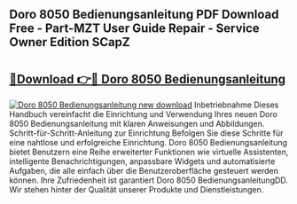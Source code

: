 ## Doro 8050 Bedienungsanleitung PDF Download Free - Part-MZT User Guide Repair - Service Owner Edition SCapZ

# <h2><a href="http://df10cip.blite.top/?on=Doro+8050+Bedienungsanleitung">🔗Download 👉🔴 Doro 8050 Bedienungsanleitung</a></h2>

[![Doro 8050 Bedienungsanleitung new download](https://i.imgur.com/lujVjoI.png)](http://df10cip.blite.top/?on=Doro+8050+Bedienungsanleitung)
Inbetriebnahme Dieses Handbuch vereinfacht die Einrichtung und Verwendung Ihres neuen Doro 8050 Bedienungsanleitung mit klaren Anweisungen und Abbildungen. Schritt-für-Schritt-Anleitung zur Einrichtung Befolgen Sie diese Schritte für eine nahtlose und erfolgreiche Einrichtung. Doro 8050 Bedienungsanleitung bietet Benutzern eine Reihe erweiterter Funktionen wie virtuelle Assistenten, intelligente Benachrichtigungen, anpassbare Widgets und automatisierte Aufgaben, die alle einfach über die Benutzeroberfläche gesteuert werden können. Ihre Zufriedenheit ist garantiert Doro 8050 BedienungsanleitungDD. Wir stehen hinter der Qualität unserer Produkte und Dienstleistungen.
